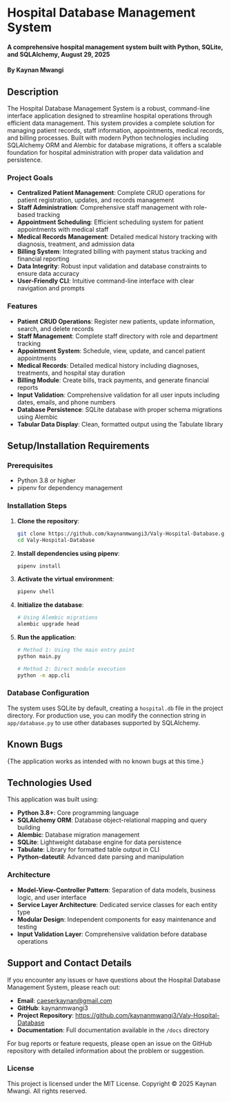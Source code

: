 # Hospital Database Management System

#### A comprehensive hospital management system built with Python, SQLite, and SQLAlchemy, August 29, 2025

#### By **Kaynan Mwangi**

## Description
The Hospital Database Management System is a robust, command-line interface application designed to streamline hospital operations through efficient data management. This system provides a complete solution for managing patient records, staff information, appointments, medical records, and billing processes. Built with modern Python technologies including SQLAlchemy ORM and Alembic for database migrations, it offers a scalable foundation for hospital administration with proper data validation and persistence.

### Project Goals

- **Centralized Patient Management**: Complete CRUD operations for patient registration, updates, and records management
- **Staff Administration**: Comprehensive staff management with role-based tracking
- **Appointment Scheduling**: Efficient scheduling system for patient appointments with medical staff
- **Medical Records Management**: Detailed medical history tracking with diagnosis, treatment, and admission data
- **Billing System**: Integrated billing with payment status tracking and financial reporting
- **Data Integrity**: Robust input validation and database constraints to ensure data accuracy
- **User-Friendly CLI**: Intuitive command-line interface with clear navigation and prompts

### Features

- **Patient CRUD Operations**: Register new patients, update information, search, and delete records
- **Staff Management**: Complete staff directory with role and department tracking
- **Appointment System**: Schedule, view, update, and cancel patient appointments
- **Medical Records**: Detailed medical history including diagnoses, treatments, and hospital stay duration
- **Billing Module**: Create bills, track payments, and generate financial reports
- **Input Validation**: Comprehensive validation for all user inputs including dates, emails, and phone numbers
- **Database Persistence**: SQLite database with proper schema migrations using Alembic
- **Tabular Data Display**: Clean, formatted output using the Tabulate library

## Setup/Installation Requirements

### Prerequisites
- Python 3.8 or higher
- pipenv for dependency management

### Installation Steps

1. **Clone the repository**:
   ```bash
   git clone https://github.com/kaynanmwangi3/Valy-Hospital-Database.git
   cd Valy-Hospital-Database
   ```

2. **Install dependencies using pipenv**:
   ```bash
   pipenv install
   ```

3. **Activate the virtual environment**:
   ```bash
   pipenv shell
   ```

4. **Initialize the database**:
   ```bash
   # Using Alembic migrations
   alembic upgrade head

5. **Run the application**:
   ```bash
   # Method 1: Using the main entry point
   python main.py
   
   # Method 2: Direct module execution
   python -m app.cli
   

### Database Configuration

The system uses SQLite by default, creating a `hospital.db` file in the project directory. For production use, you can modify the connection string in `app/database.py` to use other databases supported by SQLAlchemy.

## Known Bugs
{The application works as intended with no known bugs at this time.}

## Technologies Used
This application was built using:

- **Python 3.8+**: Core programming language
- **SQLAlchemy ORM**: Database object-relational mapping and query building
- **Alembic**: Database migration management
- **SQLite**: Lightweight database engine for data persistence
- **Tabulate**: Library for formatted table output in CLI
- **Python-dateutil**: Advanced date parsing and manipulation

### Architecture

- **Model-View-Controller Pattern**: Separation of data models, business logic, and user interface
- **Service Layer Architecture**: Dedicated service classes for each entity type
- **Modular Design**: Independent components for easy maintenance and testing
- **Input Validation Layer**: Comprehensive validation before database operations

## Support and Contact Details
If you encounter any issues or have questions about the Hospital Database Management System, please reach out:

- **Email**: caeserkaynan@gmail.com
- **GitHub**: kaynanmwangi3
- **Project Repository**: https://github.com/kaynanmwangi3/Valy-Hospital-Database
- **Documentation**: Full documentation available in the `/docs` directory

For bug reports or feature requests, please open an issue on the GitHub repository with detailed information about the problem or suggestion.

### License
This project is licensed under the MIT License. Copyright © 2025 Kaynan Mwangi. All rights reserved.